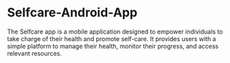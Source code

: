 # Selfcare-Android-App
The Selfcare app is a mobile application designed to empower individuals to take charge of their health and promote self-care. It provides users with a simple platform to manage their health, monitor their progress, and access relevant resources.
